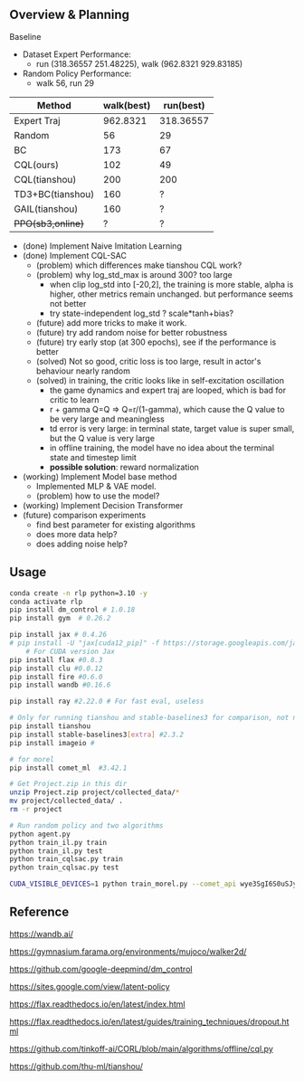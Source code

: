 
## Overview & Planning

Baseline
- Dataset Expert Performance: 
    - run (318.36557 251.48225), walk (962.8321 929.83185)   
- Random Policy Performance: 
    - walk 56, run 29

| Method | walk(best) | run(best) |
| -------- | -------- | -------- |
| Expert Traj | 962.8321 | 318.36557 |
| Random | 56 | 29 |
| BC   | 173  | 67   |
| CQL(ours)   | 102   | 49   |
| CQL(tianshou)   | 200   | 200   |
| TD3+BC(tianshou)   | 160   | ?   |
| GAIL(tianshou)   | 160   | ?   |
| ~~PPO(sb3,online)~~ | ? | ? |

- (done) Implement  Naive Imitation Learning 
- (done) Implement  CQL-SAC 
    - (problem) which differences make tianshou CQL work?
    - (problem) why log_std_max is around 300? too large
        - when clip log_std into [-20,2], the training is more stable, alpha is higher, other metrics remain unchanged. but performance seems not better
        - try state-independent log_std ? scale*tanh+bias?
    - (future) add more tricks to make it work.
    - (future) try add random noise for better robustness
    - (future) try early stop (at 300 epochs), see if the performance is better
    - (solved) Not so good, critic loss is too large, result in actor's behaviour nearly random
    - (solved) in training, the critic looks like in self-excitation oscillation
        - the game dynamics and expert traj are looped, which is bad for critic to learn
        - r + gamma Q=Q => Q=r/(1-gamma), which cause the Q value to be very large and meaningless
        - td error is very large: in terminal state, target value is super small, but the Q value is very large
        - in offline training, the model have no idea about the terminal state and timestep limit
        - **possible solution**: reward normalization
- (working) Implement Model base method
    - Implemented MLP & VAE model.
    - (problem) how to use the model?
- (working) Implement Decision Transformer
- (future) comparison experiments
    - find best parameter for existing algorithms 
    - does more data help?
    - does adding noise help?



## Usage

```bash
conda create -n rlp python=3.10 -y
conda activate rlp
pip install dm_control # 1.0.18
pip install gym  # 0.26.2

pip install jax # 0.4.26
# pip install -U "jax[cuda12_pip]" -f https://storage.googleapis.com/jax-releases/jax_cuda_releases.html
    # For CUDA version Jax
pip install flax #0.8.3
pip install clu #0.0.12
pip install fire #0.6.0
pip install wandb #0.16.6

pip install ray #2.22.0 # For fast eval, useless

# Only for running tianshou and stable-baselines3 for comparison, not necessary
pip install tianshou
pip install stable-baselines3[extra] #2.3.2 
pip install imageio #

# for morel
pip install comet_ml  #3.42.1
```

```bash
# Get Project.zip in this dir
unzip Project.zip project/collected_data/*
mv project/collected_data/ .
rm -r project
```

```bash
# Run random policy and two algorithms
python agent.py
python train_il.py train
python train_il.py test
python train_cqlsac.py train
python train_cqlsac.py test

CUDA_VISIBLE_DEVICES=1 python train_morel.py --comet_api wye3SgI6S0uSJyf5Mc54R0DTr 
```


## Reference

https://wandb.ai/

https://gymnasium.farama.org/environments/mujoco/walker2d/

https://github.com/google-deepmind/dm_control

https://sites.google.com/view/latent-policy

https://flax.readthedocs.io/en/latest/index.html

https://flax.readthedocs.io/en/latest/guides/training_techniques/dropout.html

https://github.com/tinkoff-ai/CORL/blob/main/algorithms/offline/cql.py

https://github.com/thu-ml/tianshou/

